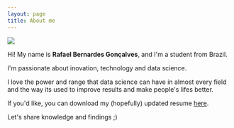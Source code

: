 ```yaml
---
layout: page
title: About me
---
```


![]("assets/img/profile-pic.jpg")

Hi! My name is **Rafael Bernardes Gonçalves**, and I'm a student from Brazil.

I'm passionate about inovation, technology and data science.

I love the power and range that data science can have in almost every field and the way its used to improve results and make people's lifes better.

If you'd like, you can download my (hopefully) updated resume [here](https://github.com/rafaelbg27/rafaelbg27.github.io/tree/gh-pages/assets/resume.pdf).

Let's share knowledge and findings ;)